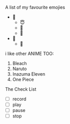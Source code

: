 A list of my favourite emojies
* 🤧
  * 😇
  * 🥳
  * 🥸
* 🥴
  * 😤

i like other ANIME TOO:
1. Bleach
2. Naruto
3. Inazuma Eleven
4. One Piece

The Check List 
- [ ] record
- [ ] play
- [ ] pause
- [ ] stop
